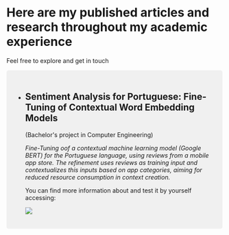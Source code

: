 # Here are my published articles and research throughout my academic experience

 Feel free to explore and get in touch

 
<div style="background-color: #f0f0f0; padding: 20px; border-radius: 5px; margin-bottom: 20px;">
   <ul>
    <li><h2>Sentiment Analysis for Portuguese: Fine-Tuning of Contextual Word Embedding Models</h2></li>
     <p>(Bachelor's project in Computer Engineering)</p>
     <p><i>Fine-Tuning oof a contextual machine learning model (Google BERT) for the Portuguese language, using reviews from a mobile app store. The refinement uses reviews as training input and contextualizes this inputs based on app categories, aiming for reduced resource consumption in context creation.</i></p>
     <p>You can find more information about and test it by yourself accessing:</p>
     <a href="https://huggingface.co/renanperes/" target="_blank">
       <img src="https://img.shields.io/badge/-Hugging%20Face-%230A0A0A?style=for-the-badge&logo=huggingface&logoColor=yellow" target="_blank"></a> 
  </ul>
</div>
